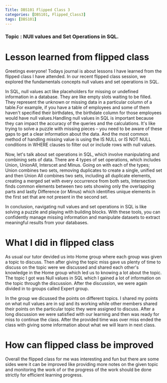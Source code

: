 ```yaml
---
Title: DBS101 Flipped Class 3
categories: [DBS101, Flipped_Class3]
tags: [DBS101]
---
```


### Topic : NUll values and Set Operations in SQL.

# Lesson learned from flipped class

Greetings everyone! Todays journal is about lessons I have learned from the flipped class I have attended. In our recent flipped class session, we explored the fundamentals concepts null values and set operations in SQL.

In SQL, null values act like placeholders for missing or undefined information in a database. They are like empty slots waiting to be filled. They represent the unknown or missing data in a particular column of a table.For example, if you have a table of employees and some of them haven't specified their birthdates, the birthdate column for those employees would have null values.Handling null values in SQL is important because they can impact the accuracy of the queries and the calculations. It's like trying to solve a puzzle with missing pieces – you need to be aware of these gaps to get a clear information about the data. And the most common method of handling missing value is using the IS NULL or IS NOT NULL conditions in WHERE clauses to filter out or include rows with null values.

Now, let's talk about set operations in SQL, which involve manipulating and combining sets of data. There are 4 types of set operations, which includes Union, UnionAll, Interscet and Minus. Going on with each of the types; Union combines two sets, removing duplicates to create a single, unified set and then Union All combines two sets, including all duplicate elements, creating a merged set with every occurrence from both sets, Intersection finds common elements between two sets showing only the overlapping parts and lastly Difference (or Minus) which identifies unique elements in the first set that are not present in the second set.

In conclusion, navigating null values and set operations in SQL is like solving a puzzle and playing with building blocks. With these tools, you can confidently manage missing information and manipulate datasets to extract meaningful results from your databases.

# What I did in flipped class

As usual our tutor devided us into Home group where each group was given a topic to discuss. Then after giving the topic miss gave us plenty of time to discuss on the topic were we discussed and shared each other's knowledge in the Home group which led us to knowing a lot about the topic. The topic I got was Null values in SQL which I gained a lot of information on the topic through the discussion. After the discussion, we were again divided in to groups called Expert group.

In the group we dicussed the points on different topics. I shared my points on what null values are in sql and its working while other members shared their points on the particular topic they were assigned to discuss. After a long discussion we were satisfied with our learning and then was ready for miss to continue the class. After the provided time was over miss ended the class with giving some information about what we will learn in next class.

# How can flipped class be improved
Overall the flipped class for me was interesting and fun but there are some sides were it can be improved like providing more notes on the given topic and monitoring the work of or the progress of the work should be done strictly for efficient learning progress.
